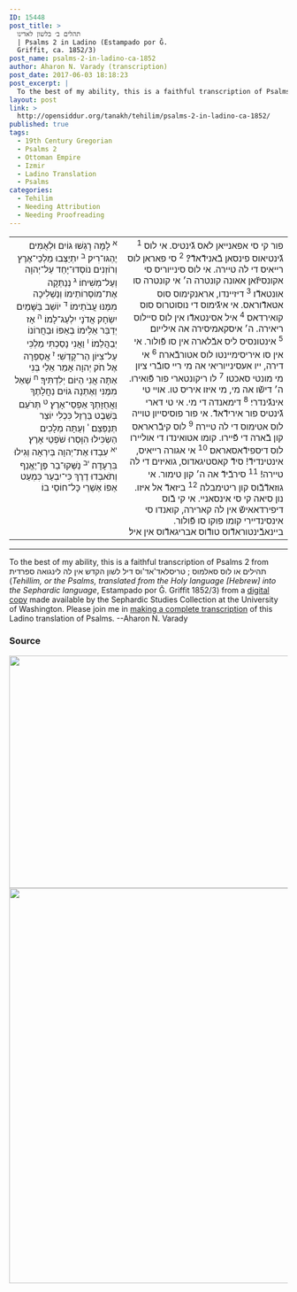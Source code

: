 ```yaml
---
ID: 15448
post_title: >
  תהלים ב׳ בלשון לאדינו
  | Psalms 2 in Ladino (Estampado por Ǧ.
  Griffit, ca. 1852/3)
post_name: psalms-2-in-ladino-ca-1852
author: Aharon N. Varady (transcription)
post_date: 2017-06-03 18:18:23
post_excerpt: |
  To the best of my ability, this is a faithful transcription of Psalms 2 from תהילים או לוס סאלמוס ; טריסלאד'אד'וס דיל לשון הקדש אין לה לינגואה ספרדית (<em>Tehillim, or the Psalms, translated from the Holy language [Hebrew] into the Sephardic language</em>, Estampado por Ǧ. Griffit 1852/3) from a <a href="http://digitalcollections.lib.washington.edu/cdm/compoundobject/collection/p16786coll3/id/2453/rec/3">digital copy</a> made available by the Sephardic Studies Collection at the University of Washington. Please join me in <a href="https://he.wikisource.org/wiki/%D7%9E%D7%A4%D7%AA%D7%97:Tehilim,_o_los_Salmos,_trezladados_del_leshon_ha-%E1%B8%B3odesh_en_la_lingua_Sefaradit.pdf">making a complete transcription</a> of this Ladino translation of Psalms. --Aharon N. Varady
layout: post
link: >
  http://opensiddur.org/tanakh/tehilim/psalms-2-in-ladino-ca-1852/
published: true
tags:
  - 19th Century Gregorian
  - Psalms 2
  - Ottoman Empire
  - Izmir
  - Ladino Translation
  - Psalms
categories:
  - Tehilim
  - Needing Attribution
  - Needing Proofreading
---
```

<table style="margin-left: auto;margin-right: auto;">
<tbody>
<tr><td style="vertical-align:top;">
<div class="liturgy" style="text-align: right;"><span lang="he">
<sup>א</sup>&nbsp;לָמָּה רָגְשׁוּ גוֹיִם וּלְאֻמִּים יֶהְגּוּ־רִיק׃ <sup>ב</sup>&nbsp;יִתְיַצְּבוּ מַלְכֵי־אֶרֶץ וְרוֹזְנִים נוֹסְדוּ־יָחַד עַל־יְהוָה וְעַל־מְשִׁיחוֹ׃ <sup>ג</sup>&nbsp;נְנַתְּקָה אֶת־מוֹסְרוֹתֵימוֹ וְנַשְׁלִיכָה מִמֶּנּוּ עֲבֹתֵימוֹ׃ <sup>ד</sup>&nbsp;יוֹשֵׁב בַּשָּׁמַיִם יִשְׂחָק אֲדֹנָי יִלְעַג־לָמוֹ׃ <sup>ה</sup>&nbsp;אָז יְדַבֵּר אֵלֵימוֹ בְאַפּוֹ וּבַחֲרוֹנוֹ יְבַהֲלֵמוֹ׃ <sup>ו</sup>&nbsp;וַאֲנִי נָסַכְתִּי מַלְכִּי עַל־צִיּוֹן הַר־קָדְשִׁי׃ <sup>ז</sup>&nbsp;אֲסַפְּרָה אֶל חֹק יְהוָה אָמַר אֵלַי בְּנִי אַתָּה אֲנִי הַיּוֹם יְלִדְתִּיךָ׃ <sup>ח</sup>&nbsp;שְׁאַל מִמֶּנִּי וְאֶתְּנָה גוֹיִם נַחֲלָתֶךָ וַאֲחֻזָּתְךָ אַפְסֵי־אָרֶץ׃ <sup>ט</sup>&nbsp;תְּרֹעֵם בְּשֵׁבֶט בַּרְזֶל כִּכְלִי יוֹצֵר תְּנַפְּצֵם׃ <sup>י</sup>&nbsp;וְעַתָּה מְלָכִים הַשְׂכִּילוּ הִוָּסְרוּ שֹׁפְטֵי אָרֶץ׃ <sup>יא</sup>&nbsp;עִבְדוּ אֶת־יְהוָה בְּיִרְאָה וְגִילוּ בִּרְעָדָה׃ <sup>יב</sup>&nbsp;נַשְּׁקוּ־בַר פֶּן־יֶאֱנַף וְתֹאבְדוּ דֶרֶךְ כִּי־יִבְעַר כִּמְעַט אַפּוֹ אַשְׁרֵי כָּל־חוֹסֵי בוֹ׃
</span></div></td>

<td style="vertical-align:top;">
<div class="ladino" style="text-align: right;"><span lang="he">
<sup>1</sup>&nbsp;‫פור‬‫ קי סי אפאנייאן לאס גﬞינטיס. אי לוס גﬞינטיאוס‬ ‫פינסאן בﬞאנידﬞאדﬞ?׃ <sup>2</sup>&nbsp;‫סי פאראן לוס רייאיס די לה‬ ‫טיירה. אי לוס סינייוריס סי אקונסיזﬞאן אאונה קונטרה‬ ‫ה׳ אי קונטרה סו אונטאדﬞו׃ <sup>3</sup>&nbsp;‫דיזיינדו, ‬אראנקימוס‬ סוס אטאדﬞוראס. אי איגﬞימוס די נוסוטרוס סוס קואירד‬אס׃ <sup>4</sup>&nbsp;‫איל אסינטאדﬞו אין לוס סיילוס ריאירה. ה׳‬ איסקאמיסירה אה אילייום׃ <sup>5</sup>&nbsp;‫אינטונסיס ליס אבﬞלארה‬ ‫אין סו פﬞולור. אי אין סו איריסימיינטו לוס אטורבﬞ‬ארה׃ <sup>6</sup>&nbsp;‬אי דירה, ‬ייו אעסינייוריאי אה מי ריי סובﬞרי ציון מי מונטי‬ סאכטו׃ ‫<sup>7</sup>&nbsp;לו ריקונטארי פור פﬞואירו. ה׳ דישﬞו אה מי,‬‬ ‫מי איזו איריס טו. אויי טי אינגﬞינדרי׃ <sup>8</sup>&nbsp;דימאנדה די מי. אי טי דארי גﬞינטיס פור אירידﬞאדﬞ. אי פור פוסיסייון‬ טוייה לוס אטימוס די לה טיירה׃ <sup>9</sup>&nbsp;‫לוס קיבﬞראראס קון‬ בﬞ‬ארה די פﬞיירו. קומו אטואינדו די אוליירו לוס דיספידﬞאסאראס׃ ‫<sup>10</sup>&nbsp;אי אגורה רייאיס, ‬אינטינדידﬞ! סידﬞ קאס‫טיגאדוס, ‬גואיזים די לה טיירה!׃‬‬ <sup>11</sup>&nbsp;‫סירבﬞ‬ידﬞ אה ה׳ קון‬ ‬טימור. אי גוז‬אדﬞבﬞ‬וס קון ריטימב‬לה׃ <sup>12</sup>&nbsp;ב‬יזאדﬞ אל איזו. נון סיאה קי סי אינסאניי. אי קי בﬞ‬וס דיפירדאאישﬞ אין לה‬ ‫קארירה, ‬קואנדו סי אינסינדיירי קומו פוקו סו פﬞולור.‬‬ ב‬יינאבﬞ‬ינטוראדﬞוס טודﬞוס אב‬ריגאדﬞוס אין איל׃
</span></div></td>
</tr>
</tbody>
</tbody></table>

<hr />

To the best of my ability, this is a faithful transcription of Psalms 2 from תהילים או לוס סאלמוס ; טריסלאד'אד'וס דיל לשון הקדש אין לה לינגואה ספרדית (<em>Tehillim, or the Psalms, translated from the Holy language [Hebrew] into the Sephardic language</em>, Estampado por Ǧ. Griffit 1852/3) from a <a href="http://digitalcollections.lib.washington.edu/cdm/compoundobject/collection/p16786coll3/id/2453/rec/3">digital copy</a> made available by the Sephardic Studies Collection at the University of Washington. Please join me in <a href="https://he.wikisource.org/wiki/%D7%9E%D7%A4%D7%AA%D7%97:Tehilim,_o_los_Salmos,_trezladados_del_leshon_ha-%E1%B8%B3odesh_en_la_lingua_Sefaradit.pdf">making a complete transcription</a> of this Ladino translation of Psalms. --Aharon N. Varady

<h3>Source</h3>

<a href="https://he.wikisource.org/wiki/עמוד:Tehilim,_o_los_Salmos,_trezladados_del_leshon_ha-ḳodesh_en_la_lingua_Sefaradit.pdf/2"><img src="http://opensiddur.org/wp-content/uploads/2017/06/page-2-Tehilim_o_los_Salmos_trezladados_del_leshon_ha-ḳodesh_en_la_lingua_Sefaradit.pdf.jpg" alt="" width="820" height="420" class="aligncenter size-full wp-image-15449" /></a><a href="https://he.wikisource.org/wiki/עמוד:Tehilim,_o_los_Salmos,_trezladados_del_leshon_ha-ḳodesh_en_la_lingua_Sefaradit.pdf/3"><img src="http://opensiddur.org/wp-content/uploads/2017/06/page-3-Tehilim_o_los_Salmos_trezladados_del_leshon_ha-ḳodesh_en_la_lingua_Sefaradit.pdf.jpg" alt="" width="820" height="714" class="aligncenter size-full wp-image-15450" /></a>



